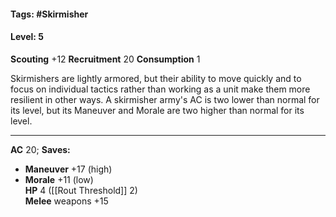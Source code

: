 #### Tags: #Skirmisher 

#### Level: 5

**Scouting** +12
**Recruitment** 20
**Consumption** 1  

Skirmishers are lightly armored, but their ability to move quickly and to focus on individual tactics rather than working as a unit make them more resilient in other ways. A skirmisher army's AC is two lower than normal for its level, but its Maneuver and Morale are two higher than normal for its level.  

---
**AC** 20; 
**Saves:**
- **Maneuver** +17 (high) 
- **Morale** +11 (low)  
**HP** 4 ([[Rout Threshold]] 2)  
**Melee** weapons +15